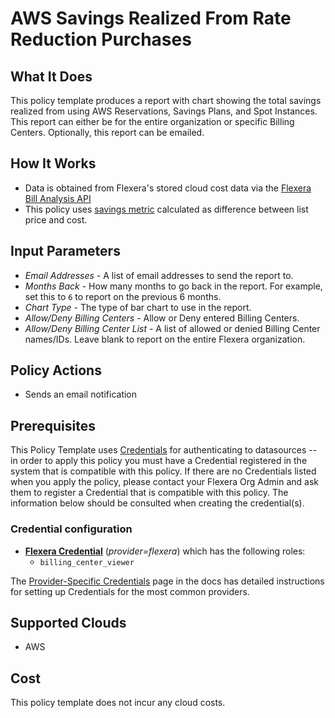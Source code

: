 # AWS Savings Realized From Rate Reduction Purchases

## What It Does

This policy template produces a report with chart showing the total savings realized from using AWS Reservations, Savings Plans, and Spot Instances. This report can either be for the entire organization or specific Billing Centers. Optionally, this report can be emailed.

## How It Works

- Data is obtained from Flexera's stored cloud cost data via the [Flexera Bill Analysis API](https://reference.rightscale.com/bill_analysis/)
- This policy uses [savings metric](https://docs.flexera.com/flexera/EN/Optima/TabularView.htm#tabularview_3352643092_1192596) calculated as difference between list price and cost.

## Input Parameters

- *Email Addresses* - A list of email addresses to send the report to.
- *Months Back* - How many months to go back in the report. For example, set this to `6` to report on the previous 6 months.
- *Chart Type* - The type of bar chart to use in the report.
- *Allow/Deny Billing Centers* - Allow or Deny entered Billing Centers.
- *Allow/Deny Billing Center List* - A list of allowed or denied Billing Center names/IDs. Leave blank to report on the entire Flexera organization.

## Policy Actions

- Sends an email notification

## Prerequisites

This Policy Template uses [Credentials](https://docs.flexera.com/flexera/EN/Automation/ManagingCredentialsExternal.htm) for authenticating to datasources -- in order to apply this policy you must have a Credential registered in the system that is compatible with this policy. If there are no Credentials listed when you apply the policy, please contact your Flexera Org Admin and ask them to register a Credential that is compatible with this policy. The information below should be consulted when creating the credential(s).

### Credential configuration

- [**Flexera Credential**](https://docs.flexera.com/flexera/EN/Automation/ProviderCredentials.htm) (*provider=flexera*) which has the following roles:
  - `billing_center_viewer`

The [Provider-Specific Credentials](https://docs.flexera.com/flexera/EN/Automation/ProviderCredentials.htm) page in the docs has detailed instructions for setting up Credentials for the most common providers.

## Supported Clouds

- AWS

## Cost

This policy template does not incur any cloud costs.
